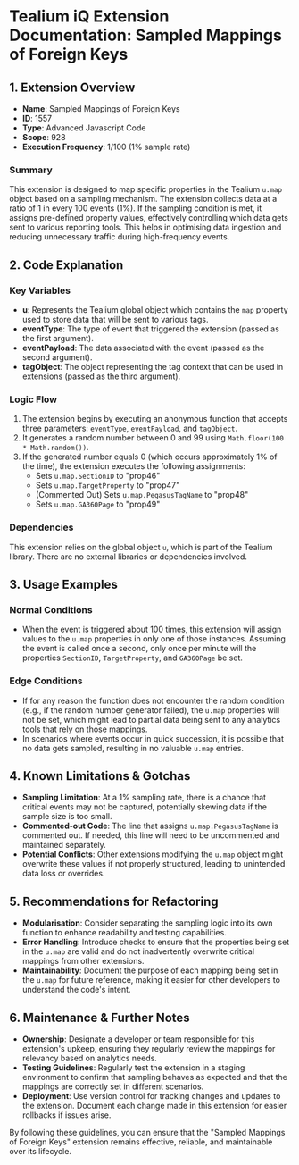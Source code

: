 # Tealium iQ Extension Documentation: Sampled Mappings of Foreign Keys

## 1. Extension Overview

- **Name**: Sampled Mappings of Foreign Keys
- **ID**: 1557
- **Type**: Advanced Javascript Code
- **Scope**: 928
- **Execution Frequency**: 1/100 (1% sample rate)

### Summary
This extension is designed to map specific properties in the Tealium `u.map` object based on a sampling mechanism. The extension collects data at a ratio of 1 in every 100 events (1%). If the sampling condition is met, it assigns pre-defined property values, effectively controlling which data gets sent to various reporting tools. This helps in optimising data ingestion and reducing unnecessary traffic during high-frequency events.

## 2. Code Explanation

### Key Variables
- **u**: Represents the Tealium global object which contains the `map` property used to store data that will be sent to various tags.
- **eventType**: The type of event that triggered the extension (passed as the first argument).
- **eventPayload**: The data associated with the event (passed as the second argument).
- **tagObject**: The object representing the tag context that can be used in extensions (passed as the third argument).

### Logic Flow
1. The extension begins by executing an anonymous function that accepts three parameters: `eventType`, `eventPayload`, and `tagObject`.
2. It generates a random number between 0 and 99 using `Math.floor(100 * Math.random())`. 
3. If the generated number equals 0 (which occurs approximately 1% of the time), the extension executes the following assignments:
   - Sets `u.map.SectionID` to "prop46"
   - Sets `u.map.TargetProperty` to "prop47"
   - (Commented Out) Sets `u.map.PegasusTagName` to "prop48"
   - Sets `u.map.GA360Page` to "prop49"
   
### Dependencies
This extension relies on the global object `u`, which is part of the Tealium library. There are no external libraries or dependencies involved.

## 3. Usage Examples

### Normal Conditions
- When the event is triggered about 100 times, this extension will assign values to the `u.map` properties in only one of those instances. Assuming the event is called once a second, only once per minute will the properties `SectionID`, `TargetProperty`, and `GA360Page` be set.

### Edge Conditions
- If for any reason the function does not encounter the random condition (e.g., if the random number generator failed), the `u.map` properties will not be set, which might lead to partial data being sent to any analytics tools that rely on those mappings.
- In scenarios where events occur in quick succession, it is possible that no data gets sampled, resulting in no valuable `u.map` entries.

## 4. Known Limitations & Gotchas

- **Sampling Limitation**: At a 1% sampling rate, there is a chance that critical events may not be captured, potentially skewing data if the sample size is too small.
- **Commented-out Code**: The line that assigns `u.map.PegasusTagName` is commented out. If needed, this line will need to be uncommented and maintained separately.
- **Potential Conflicts**: Other extensions modifying the `u.map` object might overwrite these values if not properly structured, leading to unintended data loss or overrides.

## 5. Recommendations for Refactoring

- **Modularisation**: Consider separating the sampling logic into its own function to enhance readability and testing capabilities.
- **Error Handling**: Introduce checks to ensure that the properties being set in the `u.map` are valid and do not inadvertently overwrite critical mappings from other extensions.
- **Maintainability**: Document the purpose of each mapping being set in the `u.map` for future reference, making it easier for other developers to understand the code's intent.

## 6. Maintenance & Further Notes

- **Ownership**: Designate a developer or team responsible for this extension's upkeep, ensuring they regularly review the mappings for relevancy based on analytics needs.
- **Testing Guidelines**: Regularly test the extension in a staging environment to confirm that sampling behaves as expected and that the mappings are correctly set in different scenarios.
- **Deployment**: Use version control for tracking changes and updates to the extension. Document each change made in this extension for easier rollbacks if issues arise.

By following these guidelines, you can ensure that the "Sampled Mappings of Foreign Keys" extension remains effective, reliable, and maintainable over its lifecycle.